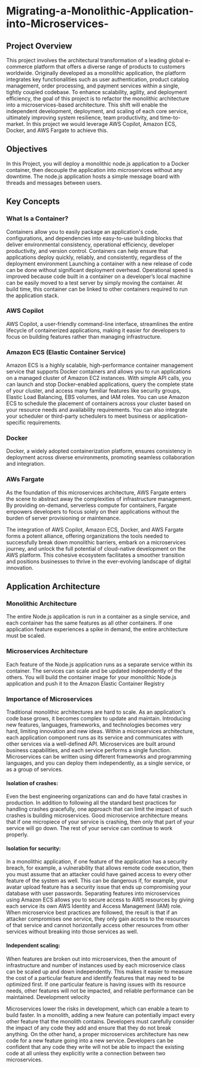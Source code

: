 # Migrating-a-Monolithic-Application-into-Microservices-
## Project Overview
This project involves the architectural transformation of a leading global e-commerce platform that offers a diverse range of products to customers worldwide. Originally developed as a monolithic application, the platform integrates key functionalities such as user authentication, product catalog management, order processing, and payment services within a single, tightly coupled codebase.
To enhance scalability, agility, and deployment efficiency, the goal of this project is to refactor the monolithic architecture into a microservices-based architecture. This shift will enable the independent development, deployment, and scaling of each core service, ultimately improving system resilience, team productivity, and time-to-market. In this project we would leverage AWS Copilot, Amazon ECS, Docker, and AWS Fargate to achieve this.

## Objectives
In this Project, you will deploy a monolithic node.js application to a Docker container, then decouple the application into microservices without any downtime.
The node.js application hosts a simple message board with threads and messages between users.


## Key Concepts
### What Is a Container?
Containers allow you to easily package an application's code, configurations, and dependencies into easy-to-use building blocks that deliver environmental consistency, operational efficiency, developer productivity, and version control. Containers can help ensure that applications deploy quickly, reliably, and consistently, regardless of the deployment environment
Launching a container with a new release of code can be done without significant deployment overhead. Operational speed is improved because code built in a container on a developer’s local machine can be easily moved to a test server by simply moving the container. At build time, this container can be linked to other containers required to run the application stack.

### AWS Copilot
AWS Copilot, a user-friendly command-line interface, streamlines the entire lifecycle of containerized applications, making it easier for developers to focus on building features rather than managing infrastructure.

### Amazon ECS (Elastic Container Service)
Amazon ECS is a highly scalable, high-performance container management service that supports Docker containers and allows you to run applications on a managed cluster of Amazon EC2 instances. With simple API calls, you can launch and stop Docker-enabled applications, query the complete state of your cluster, and access many familiar features like security groups, Elastic Load Balancing, EBS volumes, and IAM roles.
You can use Amazon ECS to schedule the placement of containers across your cluster based on your resource needs and availability requirements. You can also integrate your scheduler or third-party schedulers to meet business or application-specific requirements.

### Docker
Docker, a widely adopted containerization platform, ensures consistency in deployment across diverse environments, promoting seamless collaboration and integration.

### AWs Fargate
As the foundation of this microservices architecture, AWS Fargate enters the scene to abstract away the complexities of infrastructure management. By providing on-demand, serverless compute for containers, Fargate empowers developers to focus solely on their applications without the burden of server provisioning or maintenance.

The integration of AWS Copilot, Amazon ECS, Docker, and AWS Fargate forms a potent alliance, offering organizations the tools needed to successfully break down monolithic barriers, embark on a microservices journey, and unlock the full potential of cloud-native development on the AWS platform. This cohesive ecosystem facilitates a smoother transition and positions businesses to thrive in the ever-evolving landscape of digital innovation.

## Application Architecture
### Monolithic Architecture
The entire Node.js application is run in a container as a single service, and each container has the same features as all other containers. If one application feature experiences a spike in demand, the entire architecture must be scaled.
### Microservices Architecture
Each feature of the Node.js application runs as a separate service within its container. The services can scale and be updated independently of the others.
You will build the container image for your monolithic Node.js application and push it to the Amazon Elastic Container Registry

### Importance of Microservices
Traditional monolithic architectures are hard to scale. As an application's code base grows, it becomes complex to update and maintain. Introducing new features, languages, frameworks, and technologies becomes very hard, limiting innovation and new ideas.
Within a microservices architecture, each application component runs as its service and communicates with other services via a well-defined API. Microservices are built around business capabilities, and each service performs a single function. Microservices can be written using different frameworks and programming languages, and you can deploy them independently, as a single service, or as a group of services.
#### Isolation of crashes:
Even the best engineering organizations can and do have fatal crashes in production. In addition to following all the standard best practices for handling crashes gracefully, one approach that can limit the impact of such crashes is building microservices. Good microservice architecture means that if one micropiece of your service is crashing, then only that part of your service will go down. The rest of your service can continue to work properly.

#### Isolation for security:
In a monolithic application, if one feature of the application has a security breach, for example, a vulnerability that allows remote code execution, then you must assume that an attacker could have gained access to every other feature of the system as well. This can be dangerous if, for example, your avatar upload feature has a security issue that ends up compromising your database with user passwords. Separating features into microservices using Amazon ECS allows you to secure access to AWS resources by giving each service its own AWS Identity and Access Management (IAM) role. When microservice best practices are followed, the result is that if an attacker compromises one service, they only gain access to the resources of that service and cannot horizontally access other resources from other services without breaking into those services as well.

#### Independent scaling: 
When features are broken out into microservices, then the amount of infrastructure and number of instances used by each microservice class can be scaled up and down independently. This makes it easier to measure the cost of a particular feature and identify features that may need to be optimized first. If one particular feature is having issues with its resource needs, other features will not be impacted, and reliable performance can be maintained.
Development velocity

Microservices lower the risks in development, which can enable a team to build faster. In a monolith, adding a new feature can potentially impact every other feature that the monolith contains. Developers must carefully consider the impact of any code they add and ensure that they do not break anything. On the other hand, a proper microservices architecture has new code for a new feature going into a new service. Developers can be confident that any code they write will not be able to impact the existing code at all unless they explicitly write a connection between two microservices.
